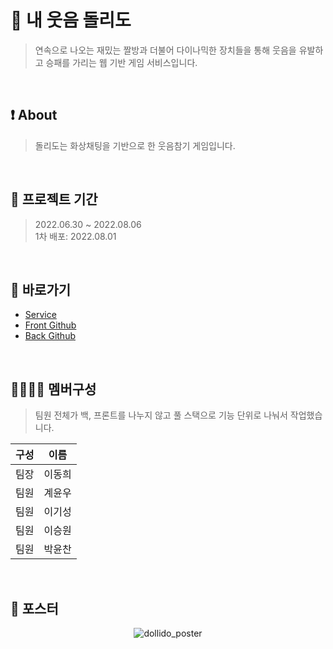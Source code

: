 
# :new_moon_with_face: 내 웃음 돌리도
>연속으로 나오는 재밌는 짤방과 더불어 다이나믹한 장치들을 통해 웃음을 유발하고 승패를 가리는 웹 기반 게임 서비스입니다.
<br>

## :exclamation: About
>돌리도는 화상채팅을 기반으로 한 웃음참기 게임입니다.
<br>

## :date: 프로젝트 기간
>2022.06.30 ~ 2022.08.06  
>1차 배포: 2022.08.01
<br>

## :pushpin: 바로가기
- [Service](https://www.dollido.kro.kr/)
- [Front Github](https://github.com/dollido/Dollido-Front/)
- [Back Github](https://github.com/dollido/Dollido-Back/)
<br>

## 👨‍👨‍👦‍👦 멤버구성
>팀원 전체가 백, 프론트를 나누지 않고 풀 스택으로 기능 단위로 나눠서 작업했습니다.
>
|구성|이름|
|---|---|
|팀장|이동희|
|팀원|계윤우|
|팀원|이기성|
|팀원|이승원|
|팀원|박윤찬|
<br>

## 📃 포스터
<p align="center">
  <img src="https://user-images.githubusercontent.com/96051437/183370704-d015cdfe-c18f-480c-a515-7b0a8105ca12.png" alt="dollido_poster"/>
</p> 
